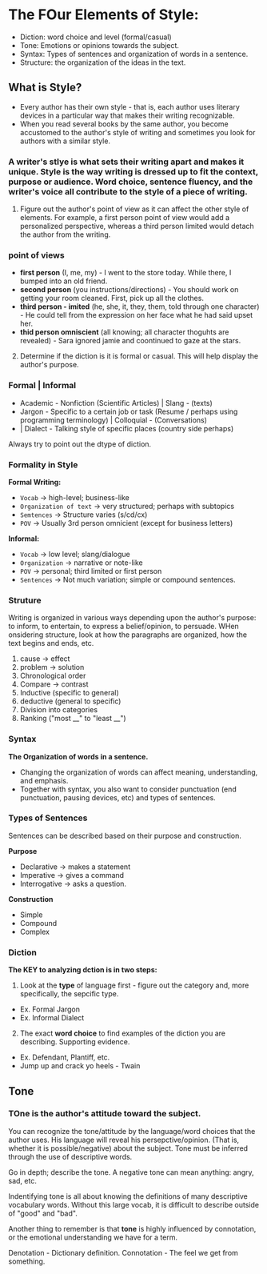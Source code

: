 # The FOur Elements of Style:
- Diction: word choice and level (formal/casual)
- Tone: Emotions or opinions towards the subject.
- Syntax: Types of sentences and organization of words in a sentence. 
- Structure: the organization of the ideas in the text.

## What is Style?
- Every author has their own style - that is, each author uses literary devices in a particular way that makes their writing recognizable.
- When you read several books by the same author, you become accustomed to the author's style of writing and sometimes you look for authors with a similar style.

### A writer's stlye is what sets their writing apart and makes it unique. Style is the way writing is dressed up to fit the context, purpose or audience. Word choice, sentence fluency, and the writer's voice all contribute to the style of a piece of writing.

1) Figure out the author's point of view as it can affect the other style of elements. For example, a first person point of view would add a personalized perspective, whereas a third person limited would detach the author from the writing.

### point of views
- **first person** (I, me, my) - I went to the store today. While there, I bumped into an old friend.
- **second person** (you instructions/directions) - You should work on getting your room cleaned. First, pick up all the clothes.
- **third person - imited** (he, she, it, they, them, told through one character) - He could tell from the expression on her face what he had said upset her.
- **thid person omniscient** (all knowing; all character thoguhts are revealed) - Sara ignored jamie and coontinued to gaze at the stars.

2) Determine if the diction is it is formal or casual. This will help display the author's purpose.

### Formal | Informal
- Academic - Nonfiction (Scientific Articles) | Slang - (texts)
- Jargon - Specific to a certain job or task (Resume / perhaps using programming terminology) | Colloquial - (Conversations)
-  | Dialect - Talking style of specific places (country side perhaps)

Always try to point out the dtype of diction.

### Formality in Style
**Formal Writing:**
- `Vocab` -> high-level; business-like
- `Organization of text` -> very structured; perhaps with subtopics
- `Semtences` -> Structure varies (s/cd/cx)
- `POV` -> Usually 3rd person omnicient (except for business letters)

**Informal:**
- `Vocab` -> low level; slang/dialogue
- `Organization` -> narrative or note-like
- `POV` -> personal; third limited or first person
- `Sentences` -> Not much variation; simple or compound sentences.

### Struture
Writing is organized in various ways depending upon the author's purpose: to inform, to entertain, to express a belief/opinion, to persuade.
WHen onsidering structure, look at how the paragraphs are organized, how the text begins and ends, etc.

1) cause -> effect
2) problem -> solution
3) Chronological order
4) Compare -> contrast
5) Inductive (specific to general)
6) deductive (general to specific)
7) Division into categories
8) Ranking ("most \_\_" to "least \_\_")

### Syntax
**The Organization of words in a sentence.**
- Changing the organization of words can affect meaning, understanding, and emphasis.
- Together with syntax, you also want to consider punctuation (end punctuation, pausing devices, etc) and types of sentences.

### Types of Sentences
Sentences can be described based on their purpose and construction.

**Purpose**
- Declarative -> makes a statement
- Imperative -> gives a command
- Interrogative -> asks a question.

**Construction**
- Simple
- Compound
- Complex

### Diction
**The KEY to analyzing dction is in two steps:**
1) Look at the **type** of language first - figure out the category and, more specifically, the sepcific type.
- Ex. Formal Jargon
- Ex. Informal Dialect
2) The exact **word choice** to find examples of the diction you are describing. Supporting evidence.
- Ex. Defendant, Plantiff, etc.
- Jump up and crack yo heels - Twain

## Tone
### TOne is the author's attitude toward the subject.
You can recognize the tone/attitude by the language/word choices that the author uses. His language will reveal his persepctive/opinion. (That is, whether it is possible/negative) about the subject.
Tone must be inferred through the use of descriptive words. 

Go in depth; describe the tone. A negative tone can mean anything: angry, sad, etc.

Indentifying tone is all about knowing the definitions of many descriptive vocabulary words. Without this large vocab, it is difficult to describe outside of "good" and "bad".

Another thing to remember is that **tone** is highly influenced by connotation, or the emotional understanding we have for a term.

Denotation - Dictionary definition.
Connotation - The feel we get from something.
